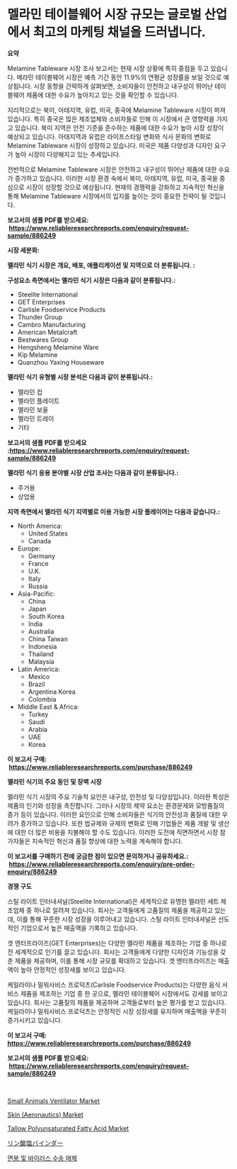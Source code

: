 <p><h1>멜라민 테이블웨어 시장 규모는 글로벌 산업에서 최고의 마케팅 채널을 드러냅니다.</h1></p><p><strong>요약</strong></p>
<p><p>Melamine Tableware 시장 조사 보고서는 현재 시장 상황에 특히 중점을 두고 있습니다. 메라민 테이블웨어 시장은 예측 기간 동안 11.9%의 연평균 성장률을 보일 것으로 예상됩니다. 시장 동향을 간략하게 살펴보면, 소비자들이 안전하고 내구성이 뛰어난 테이블웨어 제품에 대한 수요가 높아지고 있는 것을 확인할 수 있습니다.</p><p>지리적으로는 북미, 아태지역, 유럽, 미국, 중국에 Melamine Tableware 시장이 퍼져 있습니다. 특히 중국은 많은 제조업체와 소비자들로 인해 이 시장에서 큰 영향력을 가지고 있습니다. 북미 지역은 안전 기준을 준수하는 제품에 대한 수요가 높아 시장 성장이 예상되고 있습니다. 아태지역과 유럽은 라이프스타일 변화와 식사 문화의 변화로 Melamine Tableware 시장이 성장하고 있습니다. 미국은 제품 다양성과 디자인 요구가 높아 시장이 다양해지고 있는 추세입니다.</p><p>전반적으로 Melamine Tableware 시장은 안전하고 내구성이 뛰어난 제품에 대한 수요가 증가하고 있습니다. 이러한 시장 환경 속에서 북미, 아태지역, 유럽, 미국, 중국을 중심으로 시장이 성장할 것으로 예상됩니다. 현재의 경쟁력을 강화하고 지속적인 혁신을 통해 Melamine Tableware 시장에서의 입지를 높이는 것이 중요한 전략이 될 것입니다.</p></p>
<p><strong>보고서의 샘플 PDF를 받으세요: &nbsp;<a href="https://www.reliableresearchreports.com/enquiry/request-sample/886249">https://www.reliableresearchreports.com/enquiry/request-sample/886249</a></strong></p>
<p><strong>시장 세분화:</strong></p>
<p><strong> 멜라민 식기 시장은 개요, 배포, 애플리케이션 및 지역으로 더 분류됩니다. :</strong></p>
<p><strong>구성요소 측면에서는 멜라민 식기 시장은 다음과 같이 분류됩니다.:</strong></p>
<p><ul><li>Steelite International</li><li>GET Enterprises</li><li>Carlisle Foodservice Products</li><li>Thunder Group</li><li>Cambro Manufacturing</li><li>American Metalcraft</li><li>Bestwares Group</li><li>Hengsheng Melamine Ware</li><li>Kip Melamine</li><li>Quanzhou Yaxing Houseware</li></ul></p>
<p><strong> 멜라민 식기 유형별 시장 분석은 다음과 같이 분류됩니다.:</strong></p>
<p><ul><li>멜라민 컵</li><li>멜라민 플레이트</li><li>멜라민 보울</li><li>멜라민 트레이</li><li>기타</li></ul></p>
<p><strong>보고서의 샘플 PDF를 받으세요 :<a href="https://www.reliableresearchreports.com/enquiry/request-sample/886249">https://www.reliableresearchreports.com/enquiry/request-sample/886249</a></strong></p>
<p><strong> 멜라민 식기 응용 분야별 시장 산업 조사는 다음과 같이 분류됩니다.:</strong></p>
<p><ul><li>주거용</li><li>상업용</li></ul></p>
<p><strong>지역 측면에서 멜라민 식기 지역별로 이용 가능한 시장 플레이어는 다음과 같습니다.:</strong></p>
<p><ul>
    <li>
        North America:
        <ul>
            <li>United States</li>
            <li>Canada</li>
        </ul>
    </li>
    <li>
        Europe:
        <ul>
            <li>Germany</li>
            <li>France</li>
            <li>U.K.</li>
            <li>Italy</li>
            <li>Russia</li>
        </ul>
    </li>
    <li>
        Asia-Pacific:
        <ul>
            <li>China</li>
            <li>Japan</li>
            <li>South Korea</li>
            <li>India</li>
            <li>Australia</li>
            <li>China Taiwan</li>
            <li>Indonesia</li>
            <li>Thailand</li>
            <li>Malaysia</li>
        </ul>
    </li>
    <li>
        Latin America:
        <ul>
            <li>Mexico</li>
            <li>Brazil</li>
            <li>Argentina Korea</li>
            <li>Colombia</li>
        </ul>
    </li>
    <li>
        Middle East & Africa:
        <ul>
            <li>Turkey</li>
            <li>Saudi</li>
            <li>Arabia</li>
            <li>UAE</li>
            <li>Korea</li>
        </ul>
    </li>
    </ul></p>
<p><strong>이 보고서 구매: &nbsp;<a href="https://www.reliableresearchreports.com/purchase/886249">https://www.reliableresearchreports.com/purchase/886249</a></strong></p>
<p><strong>멜라민 식기의 주요 동인 및 장벽 시장</strong></p>
<p><p>멜라민 식기 시장의 주요 기술적 요인은 내구성, 안전성 및 다양성입니다. 이러한 특성은 제품의 인기와 성장을 촉진합니다. 그러나 시장의 제약 요소는 환경문제와 모방품질의 증가 등이 있습니다. 이러한 요인으로 인해 소비자들은 식기의 안전성과 품질에 대한 우려가 증가하고 있습니다. 또한 법규제와 규제의 변화로 인해 기업들은 제품 개발 및 생산에 대한 더 많은 비용을 지불해야 할 수도 있습니다. 이러한 도전에 직면하면서 시장 참가자들은 지속적인 혁신과 품질 향상에 대한 노력을 계속해야 합니다.</p></p>
<p><strong>이 보고서를 구매하기 전에 궁금한 점이 있으면 문의하거나 공유하세요.: &nbsp;<a href="https://www.reliableresearchreports.com/enquiry/pre-order-enquiry/886249">https://www.reliableresearchreports.com/enquiry/pre-order-enquiry/886249</a></strong></p>
<p><strong>경쟁 구도</strong></p>
<p><p>스틸 라이트 인터내셔널(Steelite International)은 세계적으로 유명한 멜라민 세트 제조업체 중 하나로 알려져 있습니다. 회사는 고객들에게 고품질의 제품을 제공하고 있는데, 이를 통해 꾸준한 시장 성장을 이루어내고 있습니다. 스틸 라이트 인터내셔널은 선도적인 기업으로서 높은 매출액을 기록하고 있습니다.</p><p>겟 엔터프라이즈(GET Enterprises)는 다양한 멜라민 제품을 제조하는 기업 중 하나로 전 세계적으로 인기를 끌고 있습니다. 회사는 고객들에게 다양한 디자인과 기능성을 갖춘 제품을 제공하며, 이를 통해 시장 규모를 확대하고 있습니다. 겟 엔터프라이즈는 매출액이 높아 안정적인 성장세를 보이고 있습니다.</p><p>케일라이나 밀워사비스 프로덕츠(Carlisle Foodservice Products)는 다양한 음식 서비스 제품을 제조하는 기업 중 한 곳으로, 멜라민 테이블웨어 시장에서도 강세를 보이고 있습니다. 회사는 고품질의 제품을 제공하며 고객들로부터 높은 평가를 받고 있습니다. 케일라이나 밀워사비스 프로덕츠는 안정적인 시장 성장세를 유지하며 매출액을 꾸준히 증가시키고 있습니다.</p></p>
<p><strong>이 보고서 구매: &nbsp; <a href="https://www.reliableresearchreports.com/purchase/886249">https://www.reliableresearchreports.com/purchase/886249</a></strong></p>
<p><strong>보고서의 샘플 PDF를 받으세요: &nbsp;<a href="https://www.reliableresearchreports.com/enquiry/request-sample/886249">https://www.reliableresearchreports.com/enquiry/request-sample/886249</a></strong><strong></strong></p>
<p>&nbsp;</p>
<p><p><a href="https://issuu.com/reportprime-2/docs/small-animals-ventilator-market-size-2030.pptx">Small Animals Ventilator Market</a></p><p><a href="https://github.com/irfadac/Market-Research-Report-List-2/blob/main/skin-aeronautics-market.md">Skin (Aeronautics) Market</a></p><p><a href="https://issuu.com/reportprime-2/docs/tallow-polyunsaturated-fatty-acid-market-size-2030">Tallow Polyunsaturated Fatty Acid Market</a></p><p><a href="https://github.com/ycmtqqhvk3273/Market-Research-Report-List-1/blob/main/78874912432.md">リン酸塩バインダー</a></p><p><a href="https://github.com/lkwggful07722/Market-Research-Report-List-1/blob/main/90663992004.md">면봉 및 바이러스 수송 매체</a></p></p>